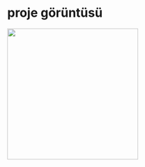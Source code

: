 # proje görüntüsü

<img src="https://github.com/user-attachments/assets/321e167c-95a3-4e7a-a1d6-03bf9ec6c583" width="300" />
